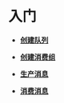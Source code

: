# 入门<a name="zh-cn_topic_0034678323"></a>

-   **[创建队列](创建队列.md)**  

-   **[创建消费组](创建消费组.md)**  

-   **[生产消息](生产消息.md)**  

-   **[消费消息](消费消息.md)**  


